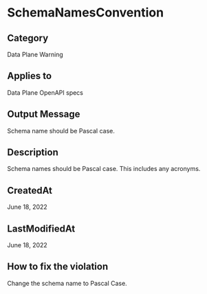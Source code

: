 # SchemaNamesConvention

## Category

Data Plane Warning

## Applies to

Data Plane OpenAPI specs

## Output Message

Schema name should be Pascal case.

## Description

Schema names should be Pascal case. This includes any acronyms.

## CreatedAt

June 18, 2022

## LastModifiedAt

June 18, 2022

## How to fix the violation

Change the schema name to Pascal Case.
